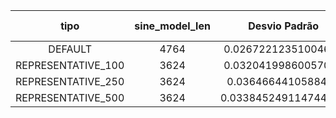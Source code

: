 |        tipo        | sine_model_len |    Desvio Padrão     |     Erro Máximo     | Latência média |
| :----------------: | :------------: | :------------------: | :-----------------: | :------------: |
|      DEFAULT       |      4764      | 0.02672212351004627  | 0.10138980282041372 |      136       |
| REPRESENTATIVE_100 |      3624      | 0.03204199860057003  |  0.132403295244728  |      791       |
| REPRESENTATIVE_250 |      3624      |  0.0364664410588495  | 0.14242863282041374 |      791       |
| REPRESENTATIVE_500 |      3624      | 0.033845249114744264 | 0.14678163941192074 |      793       |

